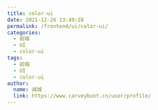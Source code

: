 ```yaml
---
title: color-ui
date: 2021-12-26 13:49:28
permalink: /frontend/ui/color-ui/
categories: 
  - 前端
  - UI
  - color-ui
tags: 
  - 前端
  - UI
  - color-ui
author: 
  name: 诚城
  link: https://www.carveybunt.cn/user/profile/
---
```

